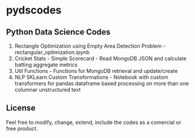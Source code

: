 # pydscodes
## Python Data Science Codes

1. Rectangle Optimization using Empty Area Detection Problem - rectangular_optimization.ipynb
2. Cricket Stats - Simple Scorecard - Read MongoDB JSON and calculate batting aggregate metrics
3. Util Functions - Functions for MongoDB retrieval and update/create
4. NLP SKLearn Custom Transformations - Notebook with custom transformers for pandas dataframe based processing on more than one columnar unstructured text

## License
Feel free to modify, change, extend, include the codes as a comercial or free product.

